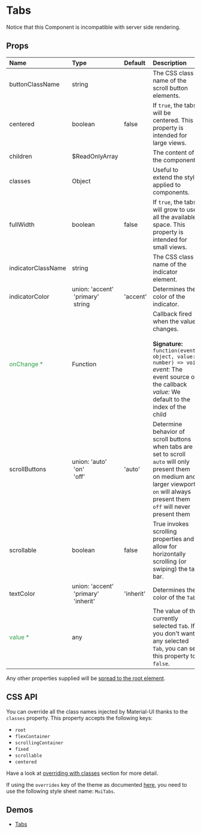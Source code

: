 <!--- This documentation is automatically generated, do not try to edit it. -->

# Tabs

Notice that this Component is incompatible with server side rendering.

## Props
| Name | Type | Default | Description |
|:-----|:-----|:--------|:------------|
| buttonClassName | string |  | The CSS class name of the scroll button elements. |
| centered | boolean | false | If `true`, the tabs will be centered. This property is intended for large views. |
| children | $ReadOnlyArray |  | The content of the component. |
| classes | Object |  | Useful to extend the style applied to components. |
| fullWidth | boolean | false | If `true`, the tabs will grow to use all the available space. This property is intended for small views. |
| indicatorClassName | string |  | The CSS class name of the indicator element. |
| indicatorColor | union:&nbsp;'accent'<br>&nbsp;'primary'<br>&nbsp;string<br> | 'accent' | Determines the color of the indicator. |
| <span style="color: #31a148">onChange *</span> | Function |  | Callback fired when the value changes.<br><br>**Signature:**<br>`function(event: object, value: number) => void`<br>*event:* The event source of the callback<br>*value:* We default to the index of the child |
| scrollButtons | union:&nbsp;'auto'<br>&nbsp;'on'<br>&nbsp;'off'<br> | 'auto' | Determine behavior of scroll buttons when tabs are set to scroll `auto` will only present them on medium and larger viewports `on` will always present them `off` will never present them |
| scrollable | boolean | false | True invokes scrolling properties and allow for horizontally scrolling (or swiping) the tab bar. |
| textColor | union:&nbsp;'accent'<br>&nbsp;'primary'<br>&nbsp;'inherit'<br> | 'inherit' | Determines the color of the `Tab`. |
| <span style="color: #31a148">value *</span> | any |  | The value of the currently selected `Tab`. If you don't want any selected `Tab`, you can set this property to `false`. |

Any other properties supplied will be [spread to the root element](/customization/api#spread).

## CSS API

You can override all the class names injected by Material-UI thanks to the `classes` property.
This property accepts the following keys:
- `root`
- `flexContainer`
- `scrollingContainer`
- `fixed`
- `scrollable`
- `centered`

Have a look at [overriding with classes](/customization/overrides#overriding-with-classes)
section for more detail.

If using the `overrides` key of the theme as documented
[here](/customization/themes#customizing-all-instances-of-a-component-type),
you need to use the following style sheet name: `MuiTabs`.

## Demos

- [Tabs](/demos/tabs)

